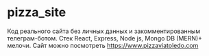 # pizza_site

Код реального сайта без личных данных и закомментированным телеграм-ботом.
Стек React, Express, Node js, Mongo DB (MERN)+ мелочи.
Сайт можно посмотреть https://www.pizzaviatoledo.com
